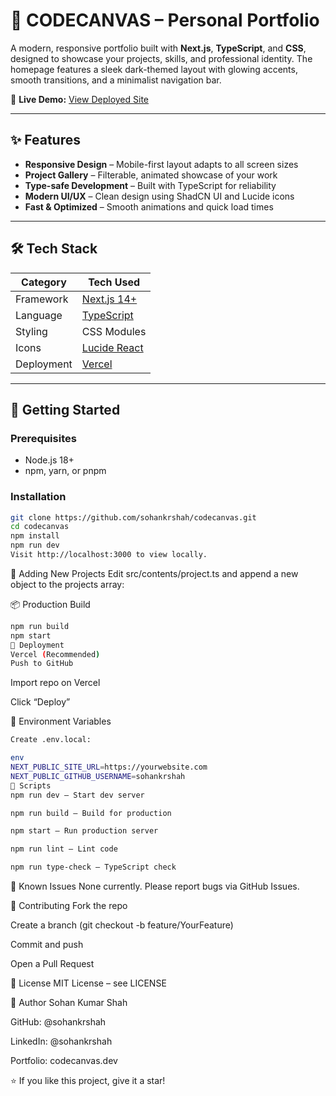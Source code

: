 # 🚀 CODECANVAS – Personal Portfolio

A modern, responsive portfolio built with **Next.js**, **TypeScript**, and **CSS**, designed to showcase your projects, skills, and professional identity. The homepage features a sleek dark-themed layout with glowing accents, smooth transitions, and a minimalist navigation bar.

🔗 **Live Demo:** [View Deployed Site](https://your-deployment-link.com)

---

## ✨ Features

- **Responsive Design** – Mobile-first layout adapts to all screen sizes
- **Project Gallery** – Filterable, animated showcase of your work
- **Type-safe Development** – Built with TypeScript for reliability
- **Modern UI/UX** – Clean design using ShadCN UI and Lucide icons
- **Fast & Optimized** – Smooth animations and quick load times

---

## 🛠️ Tech Stack

| Category     | Tech Used                     |
|--------------|-------------------------------|
| Framework    | [Next.js 14+](https://nextjs.org/) |
| Language     | [TypeScript](https://www.typescriptlang.org/) |
| Styling      | CSS Modules      |
| Icons        | [Lucide React](https://lucide.dev/) |
| Deployment   | [Vercel](https://vercel.com/) |



---

## 🚀 Getting Started

### Prerequisites

- Node.js 18+
- npm, yarn, or pnpm

### Installation

```bash
git clone https://github.com/sohankrshah/codecanvas.git
cd codecanvas
npm install
npm run dev
Visit http://localhost:3000 to view locally.
```
📝 Adding New Projects
Edit src/contents/project.ts and append a new object to the projects array:

📦 Production Build
```bash
npm run build
npm start
🚢 Deployment
Vercel (Recommended)
Push to GitHub
```
Import repo on Vercel

Click “Deploy”

📄 Environment Variables
```bash
Create .env.local:

env
NEXT_PUBLIC_SITE_URL=https://yourwebsite.com
NEXT_PUBLIC_GITHUB_USERNAME=sohankrshah
🧪 Scripts
npm run dev – Start dev server

npm run build – Build for production

npm start – Run production server

npm run lint – Lint code

npm run type-check – TypeScript check
```
🐛 Known Issues
None currently. Please report bugs via GitHub Issues.

🤝 Contributing
Fork the repo

Create a branch (git checkout -b feature/YourFeature)

Commit and push

Open a Pull Request

📜 License
MIT License – see LICENSE

👤 Author
Sohan Kumar Shah

GitHub: @sohankrshah

LinkedIn: @sohankrshah

Portfolio: codecanvas.dev

⭐ If you like this project, give it a star!
